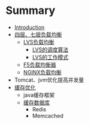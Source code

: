 # Summary

* [Introduction](README.md)
* [四层、七层负载均衡](si-ceng-3001-qi-ceng-fu-zai-jun-heng.md)
  * [LVS负载均衡](si-ceng-3001-qi-ceng-fu-zai-jun-heng/lvsfu-zai-jun-heng.md)
    * [LVS的调度算法](si-ceng-3001-qi-ceng-fu-zai-jun-heng/lvsfu-zai-jun-heng/lvsde-diao-du-suan-fa.md)
    * [LVS的工作模式](si-ceng-3001-qi-ceng-fu-zai-jun-heng/lvsfu-zai-jun-heng/lvsgong-zuo-mo-shi.md)
  * [F5负载均衡器](si-ceng-3001-qi-ceng-fu-zai-jun-heng/f5fu-zai-jun-heng-qi.md)
  * [NGINX负载均衡](si-ceng-3001-qi-ceng-fu-zai-jun-heng/nginxfu-zai-jun-heng.md)
* Tomcat、jvm优化提高并发量
* [缓存优化](huan-cun-you-hua.md)
  * java缓存框架
  * [缓存数据库](huan-cun-you-hua/huan-cun-shu-ju-ku.md)
    * Redis
    * Memcached

